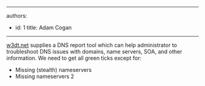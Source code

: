 

---
authors:
  - id: 1
    title: Adam Cogan
---




<span class='intro'> <p>
                    <a href="https&#58;//w3dt.net//" target="_blank">w3dt.net</a> supplies a DNS report tool which can help administrator to troubleshoot DNS issues with domains, name servers, SOA, and other information.
                    We need to get all green ticks except for&#58;</p> </span>

<ul><li>Missing (stealth) nameservers</li><li>Missing nameservers 2</li></ul>​


